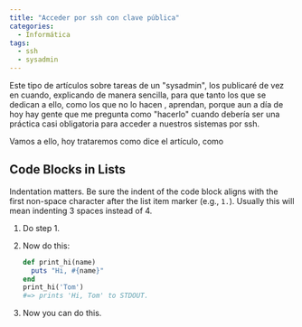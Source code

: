 ```yaml
---
title: "Acceder por ssh con clave pública"
categories:
  - Informática
tags: 
  - ssh
  - sysadmin
---
```


Este tipo de artículos sobre tareas de un "sysadmin", los publicaré de vez en cuando, explicando de manera sencilla, para que tanto los que se dedican a ello, como los que no lo hacen , aprendan, porque aun a día de hoy hay gente que me pregunta como "hacerlo" cuando debería ser una práctica casi obligatoria para acceder a nuestros sistemas por ssh.

Vamos a ello, hoy trataremos como dice el artículo, como 

## Code Blocks in Lists

Indentation matters. Be sure the indent of the code block aligns with the first non-space character after the list item marker (e.g., `1.`). Usually this will mean indenting 3 spaces instead of 4.

1. Do step 1.
2. Now do this:
   
   ```ruby
   def print_hi(name)
     puts "Hi, #{name}"
   end
   print_hi('Tom')
   #=> prints 'Hi, Tom' to STDOUT.
   ```
        
3. Now you can do this.
